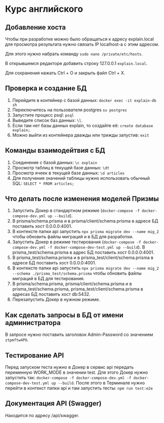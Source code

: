 # Курс английского

## Добавление хоста
Чтобы при разработке можно было обращаться к адресу explain.local для просмотра результата нужно связать IP localhost-а с этим адресом.

Для этого нужно набрать команду
`sudo nano /private/etc/hosts`.

В открывшемся редакторе добавить строку 127.0.0.1 `explain.local`.

Для сохранения нажать Ctrl + O и закрыть файл Ctrl + X.


## Проверка и создание БД
1. Перейдите в контейнер с базой данных: ```docker exec -it explain-db sh```
2. Переключитесь на пользователя postgres ```su postgres```
3. Запустите процесс psql: ```psql```
4. Выведите список баз данных: ```\l```.
5. Если там нет базы данных explain, то создайте её: ```create database explain;```
6. Можно выйти из контейнера дважды или трижды запустив: ```exit```

## Команды взаимодейтвия с БД
1. Соединение с базой данных: `\c explain`
2. Просмотр таблиц в текущей базе данных: `\dt`
3. Просмотр ячеек в текущей базе данных: `\d articles`
4. Для получения значений таблицы нужно использовать обычный SQL: `SELECT * FROM articles;`

## Что делать после изменения моделей Призмы
1. Запустить Докер в стандартном режиме (`docker-compose -f docker-compose-dev.yml up --build`).
2. В prisma/schema.prisma и в prisma/client/schema.prisma в адресе БД поставить хост 0.0.0.0:4001.
3. В контексте папки api запустить `npx prisma migrate dev --name mig_2` чтобы обновить файлы миграций и в БД для разработки.
4. Запустить Докер в режиме тестирования (`docker-compose -f docker-compose-dev.yml -f docker-compose-dev-test.yml up --build`). В prisma_test/schema.prisma в адрес БД поставить хост 0.0.0.0:4001.
5. В prisma_test/schema.prisma и в prisma_test/client/schema.prisma в адресе БД поставить хост 0.0.0.0:4001.
6. В контексте папки api запустить `npx prisma migrate dev --name mig_2 --schema ./prisma_test/schema.prisma` чтобы обновить файлы миграций в БД для тестирования.
7. В prisma/schema.prisma, prisma/client/schema.prisma и в prisma_test/schema.prisma, prisma_test/client/schema.prisma в адресах БД поставить хост db:5432.
8. Перезапустить Докер в нужном режиме.

## Как сделать запросы в БД от имени администратора
В запросе нужно поставить заголовок Admin-Password со значением `ztpmftw4PO`.

## Тестирование API
Перед запуском теста нужно в Докер в сервис api передать переменную WORK_MODE в значении test. Для этого Докер нужно запустить так:
`docker-compose -f docker-compose-dev.yml -f docker-compose-dev-test.yml up --build`.
После этого в Терминале нужно перейти в контекст папки api и там запустить тесты: `npm run test:e2e`

## Документация API (Swagger)
Находится по адресу /api/swagger.